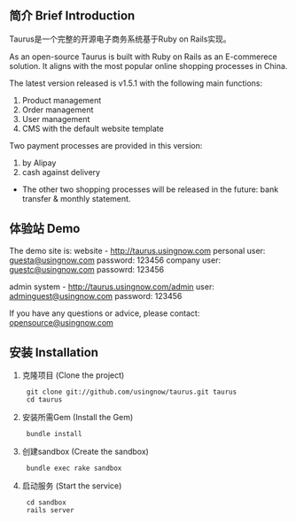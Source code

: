 简介 Brief Introduction
-------

Taurus是一个完整的开源电子商务系统基于Ruby on Rails实现。

As an open-source Taurus is built with Ruby on Rails as an E-commerece solution.
It aligns with the most popular online shopping processes in China.

The latest version released is v1.5.1 with the following main functions:
1) Product management
2) Order management
3) User management
4) CMS with the default website template

Two payment processes are provided in this version:
1) by Alipay
2) cash against delivery
* The other two shopping processes will be released in the future: bank transfer & monthly statement.

体验站 Demo
-------------

The demo site is:
website - http://taurus.usingnow.com
	personal user: guesta@usingnow.com
	password: 123456
	company user: guestc@usingnow.com
	passowrd: 123456

admin system - http://taurus.usingnow.com/admin
	user: adminguest@usingnow.com
	password: 123456

If you have any questions or advice, please contact: 
opensource@usingnow.com



安装 Installation
------------

1. 克隆项目 (Clone the project)

        git clone git://github.com/usingnow/taurus.git taurus
        cd taurus

2. 安装所需Gem (Install the Gem)

        bundle install

3. 创建sandbox (Create the sandbox)

        bundle exec rake sandbox

6. 启动服务 (Start the service)

        cd sandbox
        rails server